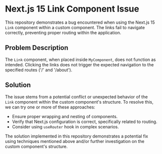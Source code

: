 # Next.js 15 Link Component Issue

This repository demonstrates a bug encountered when using the Next.js 15 `Link` component within a custom component. The links fail to navigate correctly, preventing proper routing within the application.

## Problem Description

The `Link` component, when placed inside `MyComponent`, does not function as intended. Clicking the links does not trigger the expected navigation to the specified routes ('/' and '/about').

## Solution

The issue stems from a potential conflict or unexpected behavior of the `Link` component within the custom component's structure. To resolve this, we can try one or more of these approaches: 
* Ensure proper wrapping and nesting of components.
* Verify that Next.js configuration is correct, specifically related to routing.
* Consider using `useRouter` hook in complex scenarios.

The solution implemented in this repository demonstrates a potential fix using techniques mentioned above and/or further investigation on the custom component's structure.